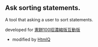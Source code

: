 Ask sorting statements.
----

A tool that asking a user to sort statements.

developed for [憲餅100招濃縮版互動版](http://bit.ly/1Bvokcl)

- modified by [HtmlQ](https://github.com/aproxima/htmlq)
